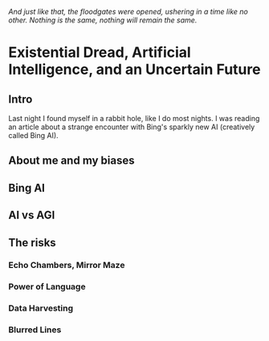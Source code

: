 ---
---
*And just like that, the floodgates were opened, ushering in a time     like no other. Nothing is the same, nothing will remain the same.*

# Existential Dread, Artificial Intelligence, and an Uncertain Future

## Intro
Last night I found myself in a rabbit hole, like I do most nights. I was reading an article about a strange encounter with Bing's sparkly new AI (creatively called Bing AI). 


## About me and my biases
## Bing AI 
## AI vs AGI 
## The risks
### Echo Chambers, Mirror Maze
### Power of Language
### Data Harvesting
### Blurred Lines
